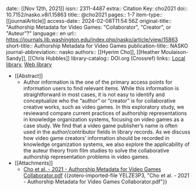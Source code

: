 date:: [[Nov 12th, 2021]]
issn:: 2311-4487
extra:: Citation Key: cho2021
doi:: 10.7152/nasko.v8i1.15863
title:: @cho2021
pages:: 1-7
item-type:: [[journalArticle]]
access-date:: 2024-02-08T11:54:56Z
original-title:: "Authorship Metadata for Video Games: \"Collaborator\", \"Creator\", or \"Auteur\"?"
language:: en
url:: https://journals.lib.washington.edu/index.php/nasko/article/view/15863
short-title:: Authorship Metadata for Video Games
publication-title:: NASKO
journal-abbreviation:: nasko
authors:: [[Hyerim Cho]], [[Heather Moulaison-Sandy]], [[Chris Hubbles]]
library-catalog:: DOI.org (Crossref)
links:: [Local library](zotero://select/groups/2386895/items/QFFZHQBL), [Web library](https://www.zotero.org/groups/2386895/items/QFFZHQBL)

- [[Abstract]]
	- Author information is the one of the primary access points for information users to find relevant items. While this information is straightforward in most cases, it is not easy to identify and conceptualize who the “author” or “creator” is for collaborative creative works, such as video games. In this exploratory study, we reviewand compare current practices of authorship representations in knowledge organization systems, focusing on video games as a case study. We find that a video game publisher’s name is often used in the author/contributor fields in library records. As we discuss how video game creators’ information should be recorded in knowledge organization systems, we also explore the applicability of the auteur theory from film studies to solve the collaborative authorship representation problems in video games.
- [[Attachments]]
	- [Cho et al. - 2021 - Authorship Metadata for Video Games Collaborator.pdf](zotero://select/groups/2386895/items/YELZE3P3) {{zotero-imported-file YELZE3P3, "Cho et al. - 2021 - Authorship Metadata for Video Games Collaborator.pdf"}}